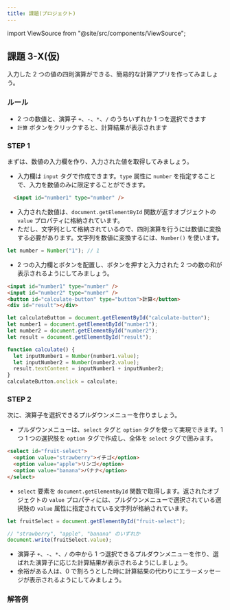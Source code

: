 ```yaml
---
title: 課題(プロジェクト)
---
```


import ViewSource from "@site/src/components/ViewSource";

## 課題 3-X(仮)

入力した 2 つの値の四則演算ができる、簡易的な計算アプリを作ってみましょう。

### ルール

- 2 つの数値と、演算子 `+`、`-`、`*`、`/` のうちいずれか 1 つを選択できます
- `計算` ボタンをクリックすると、計算結果が表示されます

### STEP 1

まずは、数値の入力欄を作り、入力された値を取得してみましょう。

- 入力欄は `input` タグで作成できます。`type` 属性に `number` を指定することで、入力を数値のみに限定することができます。

```html title="index.html"
  <input id="number1" type="number" />
  ```

- 入力された数値は、`document.getElementById` 関数が返すオブジェクトの `value` プロパティに格納されています。
- ただし、文字列として格納されているので、四則演算を行うには数値に変換する必要があります。文字列を数値に変換するには、`Number()` を使います。

```javascript
let number = Number("1"); // 1
```

- 2 つの入力欄とボタンを配置し、ボタンを押すと入力された 2 つの数の和が表示されるようにしてみましょう。

```html title="index.html"
<input id="number1" type="number" />
<input id="number2" type="number" />
<button id="calculate-button" type="button">計算</button>
<div id="result"></div>
```

```javascript title="script.js"
let calculateButton = document.getElementById("calculate-button");
let number1 = document.getElementById("number1");
let number2 = document.getElementById("number2");
let result = document.getElementById("result");

function calculate() {
  let inputNumber1 = Number(number1.value);
  let inputNumber2 = Number(number2.value);
  result.textContent = inputNumber1 + inputNumber2;
}
calculateButton.onclick = calculate;
```

### STEP 2

次に、演算子を選択できるプルダウンメニューを作りましょう。

- プルダウンメニューは、`select` タグと `option` タグを使って実現できます。1 つ 1 つの選択肢を `option` タグで作成し、全体を `select` タグで囲みます。

```html title="index.html"
<select id="fruit-select">
  <option value="strawberry">イチゴ</option>
  <option value="apple">リンゴ</option>
  <option value="banana">バナナ</option>
</select>
```

- `select` 要素を `document.getElementById` 関数で取得します。返されたオブジェクトの `value` プロパティには、プルダウンメニューで選択されている選択肢の `value` 属性に指定されている文字列が格納されています。

```javascript title="script.js"
let fruitSelect = document.getElementById("fruit-select");

// "strawberry", "apple", "banana" のいずれか
document.write(fruitSelect.value);
```

- 演算子 `+`、`-`、`*`、`/` の中から 1 つ選択できるプルダウンメニューを作り、選ばれた演算子に応じた計算結果が表示されるようにしましょう。
- 余裕がある人は、0 で割ろうとした時に計算結果の代わりにエラーメッセージが表示されるようにしてみましょう。

### 解答例

<ViewSource path="/src/pages/exercise/lecture3/calculator/_samples" />
